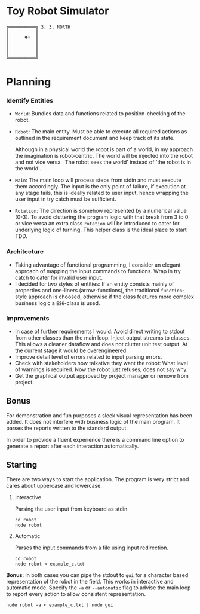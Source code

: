 ﻿# Toy Robot Simulator

    ╔══════════╗ 3, 3, NORTH
    ║          ║
    ║      ☻↑  ║
    ║          ║
    ║          ║
    ║          ║
    ╚══════════╝


# Planning
### Identify Entities
- `World`: Bundles data and functions related to position-checking of the robot.  
- `Robot`: The  main entity. Must be able to execute all required actions as outlined in the requirement document and keep track of its state. 

  Although in a physical world the robot is part of a world, in my approach the imagination is robot-centric. The world will be injected into the robot and not vice versa.
  'The robot sees the world' instead of 'the robot is in the world'.
- `Main`: The main loop will process steps from stdin and must execute them accordingly. 
  The input is the only point of failure, if execution at any stage fails, this is ideally related to user input, hence wrapping the user input in try catch must be sufficient.
- `Rotation`: The direction is somehow represented by a numerical value (0-3). To avoid cluttering the program logic with that break from 3 to 0 or vice versa an extra 
  class `rotation` will be introduced to cater for underlying logic of turning. This helper class is the ideal place to start TDD.

### Architecture
 - Taking advantage of functional programming, I consider an elegant approach of mapping the input commands to functions. Wrap in try catch to cater for invalid user input.
 - I decided for two styles of entities: 
   If an entity consists mainly of properties and one-liners (arrow-functions), the traditional `function`-style approach is choosed, otherwise if the class features more complex business logic a `ES6`-class is used.

### Improvements
 - In case of further requirements I would: Avoid direct writing to stdout from other classes than the main loop. Inject output streams to classes. This allows a cleaner dataflow and does not clutter unit test output. At the current stage it would be overengineered.
 - Improve detail level of errors related to input parsing errors. 
 - Check with stakeholders how talkative they want the robot: What level of warnings is required. Now the robot just refuses, does not say why.
 - Get the graphical output approved by project manager or remove from project.

## Bonus
For demonstration and fun purposes a sleek visual representation has been added. It does not interfere with business logic of the main program. It parses the reports written to the standard output. 

In order to provide a fluent experience there is a command line option to generate a report after each interaction automatically.



## Starting
There are two ways to start the application.
The program is very strict and cares about uppercase and lowercase.
1) Interactive
   
   Parsing the user input from keyboard as stdin.  

    ```
    cd robot
    node robot
    ````

2) Automatic

   Parses the input commands from a file using input redirection.

    ```
    cd robot
    node robot < example_c.txt
    ```

**Bonus**: In both cases you can pipe the stdout to `gui` for a character based representation of the robot in the field.
This works in interactive and automatic mode. Specify the `-a` or `--automatic` flag to advise the main loop to report every action to allow consistent representation.

    node robot -a < example_c.txt | node gui


